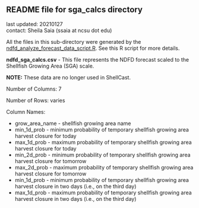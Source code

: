 ## README file for sga_calcs directory ##

last updated: 20210127<br/>
contact: Sheila Saia (ssaia at ncsu dot edu)

All the files in this sub-directory were generated by the [ndfd_analyze_forecast_data_script.R](/analysis/ndfd_analyze_forecast_data_script.R). See this R script for more details.

**ndfd_sga_calcs.csv** - This file represents the NDFD forecast scaled to the Shellfish Growing Area (SGA) scale.

**NOTE:** These data are no longer used in ShellCast.

Number of Columns: 7

Number of Rows: varies

Column Names:

* grow_area_name - shellfish growing area name
* min_1d_prob - minimum probability of temporary shellfish growing area harvest closure for today
* max_1d_prob - maximum probability of temporary shellfish growing area harvest closure for today
* min_2d_prob - minimum probability of temporary shellfish growing area harvest closure for tomorrow
* max_2d_prob - maximum probability of temporary shellfish growing area harvest closure for tomorrow
* min_1d_prob - minimum probability of temporary shellfish growing area harvest closure  in two days (i.e., on the third day)
* max_1d_prob - maximum probability of temporary shellfish growing area harvest closure in two days (i.e., on the third day)
